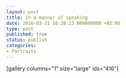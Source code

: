 ```yaml
---
layout: post
title: In a manner of speaking
date: 2016-03-21 16:28:23.000000000 +02:00
type: post
published: true
status: publish
categories:
- Portraits
---
```

[gallery columns="1" size="large" ids="416"]
&nbsp;
